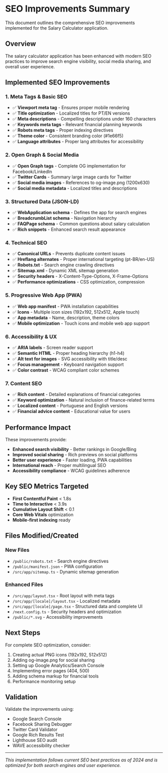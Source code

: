 # SEO Improvements Summary

This document outlines the comprehensive SEO improvements implemented for the Salary Calculator application.

## Overview

The salary calculator application has been enhanced with modern SEO practices to improve search engine visibility, social media sharing, and overall user experience.

## Implemented SEO Improvements

### 1. Meta Tags & Basic SEO
- ✅ **Viewport meta tag** - Ensures proper mobile rendering
- ✅ **Title optimization** - Localized titles for PT/EN versions  
- ✅ **Meta descriptions** - Compelling descriptions under 160 characters
- ✅ **Keywords meta tags** - Relevant financial planning keywords
- ✅ **Robots meta tags** - Proper indexing directives
- ✅ **Theme color** - Consistent branding color (#1e66f5)
- ✅ **Language attributes** - Proper lang attributes for accessibility

### 2. Open Graph & Social Media
- ✅ **Open Graph tags** - Complete OG implementation for Facebook/LinkedIn
- ✅ **Twitter Cards** - Summary large image cards for Twitter
- ✅ **Social media images** - References to og-image.png (1200x630)
- ✅ **Social media metadata** - Localized titles and descriptions

### 3. Structured Data (JSON-LD)
- ✅ **WebApplication schema** - Defines the app for search engines
- ✅ **BreadcrumbList schema** - Navigation hierarchy
- ✅ **FAQPage schema** - Common questions about salary calculation
- ✅ **Rich snippets** - Enhanced search result appearance

### 4. Technical SEO
- ✅ **Canonical URLs** - Prevents duplicate content issues
- ✅ **Hreflang alternates** - Proper international targeting (pt-BR/en-US)
- ✅ **Robots.txt** - Search engine crawling directives
- ✅ **Sitemap.xml** - Dynamic XML sitemap generation
- ✅ **Security headers** - X-Content-Type-Options, X-Frame-Options
- ✅ **Performance optimizations** - CSS optimization, compression

### 5. Progressive Web App (PWA)
- ✅ **Web app manifest** - PWA installation capabilities
- ✅ **Icons** - Multiple icon sizes (192x192, 512x512, Apple touch)
- ✅ **App metadata** - Name, description, theme colors
- ✅ **Mobile optimization** - Touch icons and mobile web app support

### 6. Accessibility & UX
- ✅ **ARIA labels** - Screen reader support
- ✅ **Semantic HTML** - Proper heading hierarchy (h1-h4)
- ✅ **Alt text for images** - SVG accessibility with title/desc
- ✅ **Focus management** - Keyboard navigation support
- ✅ **Color contrast** - WCAG compliant color schemes

### 7. Content SEO
- ✅ **Rich content** - Detailed explanations of financial categories
- ✅ **Keyword optimization** - Natural inclusion of finance-related terms
- ✅ **Localized content** - Portuguese and English versions
- ✅ **Financial advice content** - Educational value for users

## Performance Impact

These improvements provide:
- **Enhanced search visibility** - Better rankings in Google/Bing
- **Improved social sharing** - Rich previews on social platforms
- **Better user experience** - Faster loading, PWA capabilities
- **International reach** - Proper multilingual SEO
- **Accessibility compliance** - WCAG guidelines adherence

## Key SEO Metrics Targeted

- **First Contentful Paint** < 1.8s
- **Time to Interactive** < 3.9s  
- **Cumulative Layout Shift** < 0.1
- **Core Web Vitals** optimization
- **Mobile-first indexing** ready

## Files Modified/Created

### New Files
- `/public/robots.txt` - Search engine directives
- `/public/manifest.json` - PWA configuration
- `/src/app/sitemap.ts` - Dynamic sitemap generation

### Enhanced Files
- `/src/app/layout.tsx` - Root layout with meta tags
- `/src/app/[locale]/layout.tsx` - Localized metadata
- `/src/app/[locale]/page.tsx` - Structured data and complete UI
- `/next.config.ts` - Security headers and optimization
- `/public/*.svg` - Accessibility improvements

## Next Steps

For complete SEO optimization, consider:
1. Creating actual PNG icons (192x192, 512x512)
2. Adding og-image.png for social sharing
3. Setting up Google Analytics/Search Console
4. Implementing error pages (404, 500)
5. Adding schema markup for financial tools
6. Performance monitoring setup

## Validation

Validate the improvements using:
- Google Search Console
- Facebook Sharing Debugger  
- Twitter Card Validator
- Google Rich Results Test
- Lighthouse SEO audit
- WAVE accessibility checker

---

*This implementation follows current SEO best practices as of 2024 and is optimized for both search engines and user experience.*